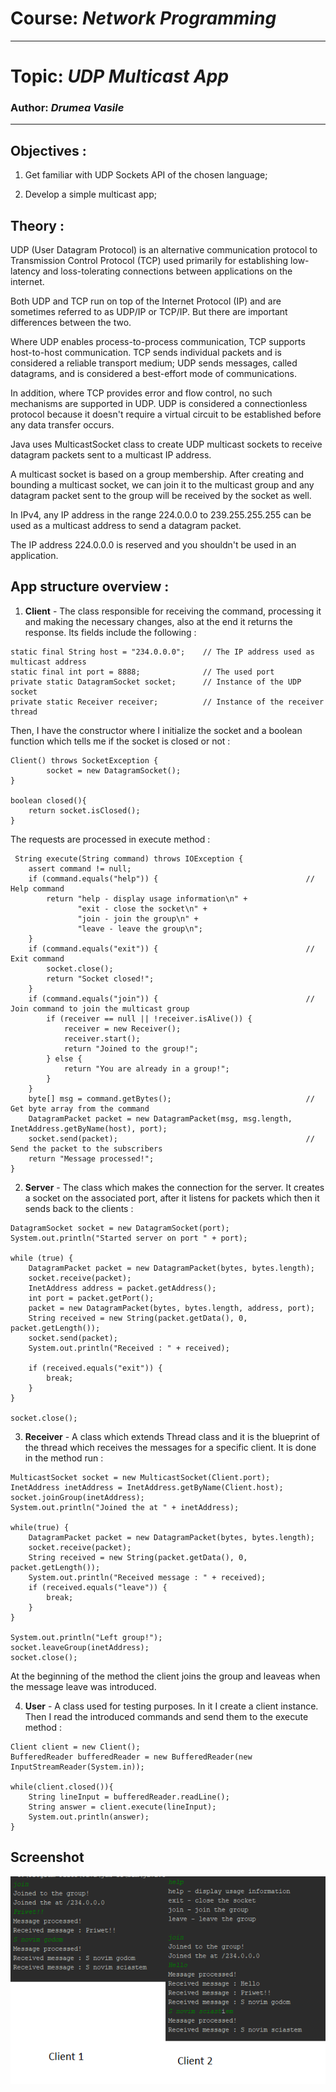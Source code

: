 # Course: *Network Programming*
------
# Topic: *UDP Multicast App*
### Author: *Drumea Vasile*
------
## Objectives :
1. Get familiar with UDP Sockets API of the chosen language;

2. Develop a simple multicast app;

## Theory :

UDP (User Datagram Protocol) is an alternative communication protocol to Transmission Control Protocol (TCP) used primarily for establishing low-latency and loss-tolerating connections between applications on the internet.

Both UDP and TCP run on top of the Internet Protocol (IP) and are sometimes referred to as UDP/IP or TCP/IP. But there are important differences between the two.

Where UDP enables process-to-process communication, TCP supports host-to-host communication. TCP sends individual packets and is considered a reliable transport medium; UDP sends messages, called datagrams, and is considered a best-effort mode of communications.

In addition, where TCP provides error and flow control, no such mechanisms are supported in UDP. UDP is considered a connectionless protocol because it doesn't require a virtual circuit to be established before any data transfer occurs.

Java uses MulticastSocket class to create UDP multicast sockets to receive datagram packets sent to a multicast IP address.

A multicast socket is based on a group membership. After creating and bounding a multicast socket, we can join it to the multicast group and any datagram packet sent to the group will be received by the socket as well.

In IPv4, any IP address in the range 224.0.0.0 to 239.255.255.255 can be used as a multicast address to send a datagram packet.

The IP address 224.0.0.0 is reserved and you shouldn't be used in an application.
  
## App structure overview :

1. **Client** - The class responsible for receiving the command, processing it and making the necessary changes, also at the end it returns the response. Its fields include the following : 

~~~
static final String host = "234.0.0.0";    // The IP address used as multicast address
static final int port = 8888;              // The used port
private static DatagramSocket socket;      // Instance of the UDP socket
private static Receiver receiver;          // Instance of the receiver thread
~~~

Then, I have the constructor where I initialize the socket and a boolean function which tells me if the socket is closed or not : 

~~~
Client() throws SocketException {
        socket = new DatagramSocket();
}

boolean closed(){
    return socket.isClosed();
}
~~~

The requests are processed in execute method :

~~~
 String execute(String command) throws IOException {
    assert command != null;
    if (command.equals("help")) {                                 // Help command 
        return "help - display usage information\n" +
               "exit - close the socket\n" +
               "join - join the group\n" +
               "leave - leave the group\n";
    }
    if (command.equals("exit")) {                                 // Exit command    
        socket.close();
        return "Socket closed!";
    }
    if (command.equals("join")) {                                 // Join command to join the multicast group
        if (receiver == null || !receiver.isAlive()) {
            receiver = new Receiver();
            receiver.start();
            return "Joined to the group!";
        } else {
            return "You are already in a group!";
        }
    }
    byte[] msg = command.getBytes();                              // Get byte array from the command   
    DatagramPacket packet = new DatagramPacket(msg, msg.length, InetAddress.getByName(host), port);
    socket.send(packet);                                          // Send the packet to the subscribers
    return "Message processed!";
}
~~~


2. **Server** - The class which makes the connection for the server. It creates a socket on the associated port,
after it listens for packets which then it sends back to the clients : 

~~~
DatagramSocket socket = new DatagramSocket(port);
System.out.println("Started server on port " + port);

while (true) {
    DatagramPacket packet = new DatagramPacket(bytes, bytes.length);
    socket.receive(packet);
    InetAddress address = packet.getAddress();
    int port = packet.getPort();
    packet = new DatagramPacket(bytes, bytes.length, address, port);
    String received = new String(packet.getData(), 0, packet.getLength());
    socket.send(packet);
    System.out.println("Received : " + received);

    if (received.equals("exit")) {
        break;
    }
}

socket.close();
~~~

3. **Receiver** - A class which extends Thread class and it is the blueprint of the thread which receives
the messages for a specific client. It is done in the method run : 

~~~
MulticastSocket socket = new MulticastSocket(Client.port);
InetAddress inetAddress = InetAddress.getByName(Client.host);
socket.joinGroup(inetAddress);
System.out.println("Joined the at " + inetAddress);

while(true) {
    DatagramPacket packet = new DatagramPacket(bytes, bytes.length);
    socket.receive(packet);
    String received = new String(packet.getData(), 0, packet.getLength());
    System.out.println("Received message : " + received);
    if (received.equals("leave")) {
        break;
    }
}

System.out.println("Left group!");
socket.leaveGroup(inetAddress);
socket.close();
~~~

At the beginning of the method the client joins the group and leaveas when the message 
leave was introduced.

4. **User** - A class used for testing purposes. In it I create a client instance.
Then I read the introduced commands and send them to the execute method : 

~~~
Client client = new Client();
BufferedReader bufferedReader = new BufferedReader(new InputStreamReader(System.in));

while(client.closed()){
    String lineInput = bufferedReader.readLine();
    String answer = client.execute(lineInput);
    System.out.println(answer);
}
~~~

## Screenshot

![](Capture1.png)

